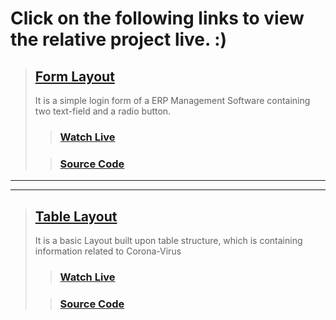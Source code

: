 # Click on the following links to view the relative project live. :)

> ## [Form Layout](https://wahidhoquee.github.io/webtech-course/form)
> It is a simple login form of a ERP Management Software containing two text-field and a radio button.
> > ### [Watch Live](https://wahidhoquee.github.io/webtech-course/form)
>
> > ### [Source Code](https://github.com/WahidHoquee/webtech-course/tree/master/form)

***
***

> ## [Table Layout](https://wahidhoquee.github.io/webtech-course/table)
> It is a basic Layout built upon table structure, which is containing information related to Corona-Virus
> > ### [Watch Live](https://wahidhoquee.github.io/webtech-course/form)
>
> > ### [Source Code](https://github.com/WahidHoquee/webtech-course/tree/master/form)

